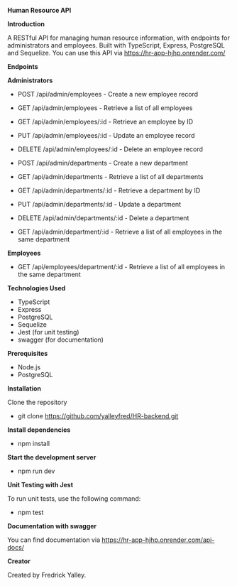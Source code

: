 **Human Resource API**

**Introduction**

A RESTful API for managing human resource information, with endpoints for administrators and employees. Built with TypeScript, Express, PostgreSQL and Sequelize.
You can use this API via https://hr-app-hjhp.onrender.com/

**Endpoints**

**Administrators**
- POST /api/admin/employees - Create a new employee record
- GET /api/admin/employees - Retrieve a list of all employees
- GET /api/admin/employees/:id - Retrieve an employee by ID
- PUT /api/admin/employees/:id - Update an employee record
- DELETE /api/admin/employees/:id - Delete an employee record

- POST /api/admin/departments - Create a new department
- GET /api/admin/departments - Retrieve a list of all departments
- GET /api/admin/departments/:id - Retrieve a department by ID
- PUT /api/admin/departments/:id - Update a department
- DELETE /api/admin/departments/:id - Delete a department
- GET /api/admin/department/:id - Retrieve a list of all employees in the same department


**Employees**
- GET /api/employees/department/:id - Retrieve a list of all employees in the same department

**Technologies Used**
- TypeScript
- Express
- PostgreSQL
- Sequelize
- Jest (for unit testing)
- swagger (for documentation)


**Prerequisites**
- Node.js
- PostgreSQL

**Installation**

Clone the repository
- git clone https://github.com/yalleyfred/HR-backend.git

**Install dependencies**
- npm install

**Start the development server**
- npm run dev

**Unit Testing with Jest**

To run unit tests, use the following command:
- npm test

**Documentation with swagger**

You can find documentation via https://hr-app-hjhp.onrender.com/api-docs/


**Creator**

Created by Fredrick Yalley.
